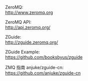 ZeroMQ:  
http://www.zeromq.org

ZeroMQ API:  
http://api.zeromq.org/

ZGuide:  
http://zguide.zeromq.org/

ZGuide Example:  
https://github.com/booksbyus/zguide

ZMQ 指南 anjuke/zguide-cn:  
https://github.com/anjuke/zguide-cn